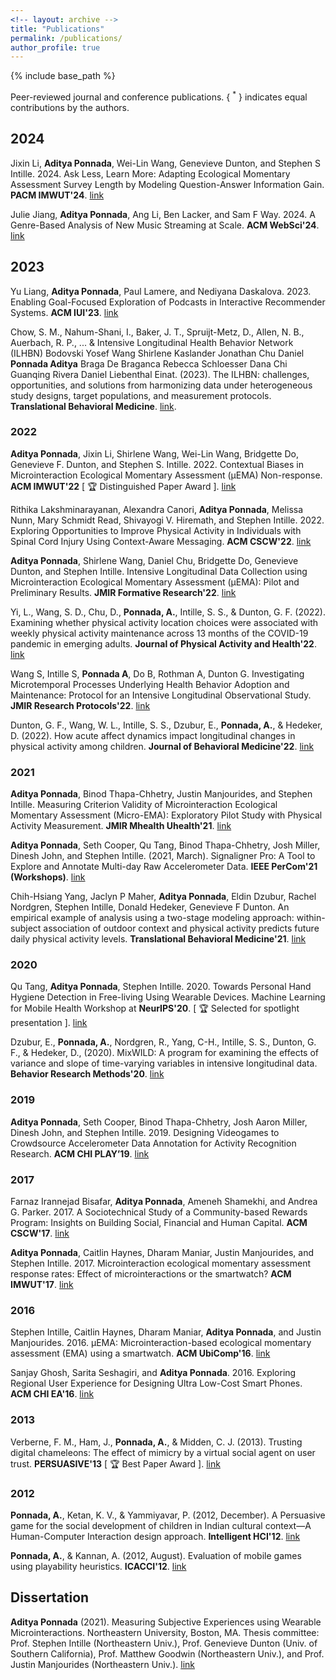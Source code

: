 ```yaml
---
<!-- layout: archive -->
title: "Publications"
permalink: /publications/
author_profile: true
---
```


<!-- {% if author.googlescholar %}
  You can also find my articles on <u><a href="{{author.googlescholar}}">my Google Scholar profile</a>.</u>
{% endif %} -->

{% include base_path %}

Peer-reviewed journal and conference publications. { <sup>*</sup> } indicates equal contributions by the authors.

## 2024

Jixin Li, **Aditya Ponnada**, Wei-Lin Wang, Genevieve Dunton, and Stephen S Intille. 2024. Ask Less, Learn More: Adapting Ecological Momentary Assessment Survey Length by Modeling Question-Answer Information Gain. **PACM IMWUT'24**. [link](https://dl.acm.org/doi/10.1145/3699735)

Julie Jiang, **Aditya Ponnada**, Ang Li, Ben Lacker, and Sam F Way. 2024. A Genre-Based Analysis of New Music Streaming at Scale. **ACM WebSci'24**. [link](https://dl.acm.org/doi/abs/10.1145/3614419.3644002)

## 2023

Yu Liang, **Aditya Ponnada**, Paul Lamere, and Nediyana Daskalova. 2023. Enabling Goal-Focused Exploration of Podcasts in Interactive Recommender Systems. **ACM IUI'23**. [link](https://dl.acm.org/doi/abs/10.1145/3581641.3584032)

Chow, S. M., Nahum-Shani, I., Baker, J. T., Spruijt-Metz, D., Allen, N. B., Auerbach, R. P., ... & Intensive Longitudinal Health Behavior Network (ILHBN) Bodovski Yosef Wang Shirlene Kaslander Jonathan Chu Daniel **Ponnada Aditya** Braga De Braganca Rebecca Schloesser Dana Chi Guanqing Rivera Daniel Liebenthal Einat. (2023). The ILHBN: challenges, opportunities, and solutions from harmonizing data under heterogeneous study designs, target populations, and measurement protocols. **Translational Behavioral Medicine**. [link](https://academic.oup.com/tbm/article/13/1/7/6843119).

### 2022

**Aditya Ponnada**, Jixin Li, Shirlene Wang, Wei-Lin Wang, Bridgette Do, Genevieve F. Dunton, and Stephen S. Intille. 2022. Contextual Biases in Microinteraction Ecological Momentary Assessment (μEMA) Non-response. **ACM IMWUT'22** 
      \[ :trophy: Distinguished Paper Award \]. [link](https://dl.acm.org/doi/10.1145/3517259)

Rithika Lakshminarayanan, Alexandra Canori, **Aditya Ponnada**, Melissa Nunn, Mary Schmidt Read, Shivayogi V. Hiremath, and Stephen Intille. 2022. Exploring Opportunities to Improve Physical Activity in Individuals with Spinal Cord Injury Using Context-Aware Messaging. **ACM CSCW'22**. [link](https://dl.acm.org/doi/10.1145/3555628)

**Aditya Ponnada**, Shirlene Wang, Daniel Chu, Bridgette Do, Genevieve Dunton, and Stephen Intille. Intensive Longitudinal Data Collection using Microinteraction Ecological Momentary Assessment (μEMA): Pilot and Preliminary Results. **JMIR Formative Research'22**. [link](https://pubmed.ncbi.nlm.nih.gov/35138253/)

Yi, L., Wang, S. D., Chu, D., **Ponnada, A.**, Intille, S. S., & Dunton, G. F. (2022). Examining whether physical activity location choices were associated with weekly physical activity maintenance across 13 months of the COVID-19 pandemic in emerging adults. **Journal of Physical Activity and Health'22**. [link](https://journals.humankinetics.com/view/journals/jpah/19/6/article-p446.xml)

Wang S, Intille S, **Ponnada A**, Do B, Rothman A, Dunton G. Investigating Microtemporal Processes Underlying Health Behavior Adoption and Maintenance: Protocol for an Intensive Longitudinal Observational Study. **JMIR Research Protocols'22**. [link](https://pubmed.ncbi.nlm.nih.gov/35834296/)

Dunton, G. F., Wang, W. L., Intille, S. S., Dzubur, E., **Ponnada, A.**, & Hedeker, D. (2022). How acute affect dynamics impact longitudinal changes in physical activity among children. **Journal of Behavioral Medicine'22**. [link](https://pubmed.ncbi.nlm.nih.gov/35347520/)

### 2021

**Aditya Ponnada**, Binod Thapa-Chhetry, Justin Manjourides, and Stephen Intille. Measuring Criterion Validity of Microinteraction Ecological Momentary Assessment (Micro-EMA): Exploratory Pilot Study with Physical Activity Measurement. **JMIR Mhealth Uhealth'21**. [link](https://www.ncbi.nlm.nih.gov/pmc/articles/PMC7991987/)

**Aditya Ponnada**, Seth Cooper, Qu Tang, Binod Thapa-Chhetry, Josh Miller, Dinesh John, and Stephen Intille. (2021, March). Signaligner Pro: A Tool to Explore and Annotate Multi-day Raw Accelerometer Data. **IEEE PerCom'21 (Workshops)**. [link](https://ieeexplore.ieee.org/document/9431110)

Chih-Hsiang Yang, Jaclyn P Maher, **Aditya Ponnada**, Eldin Dzubur, Rachel Nordgren, Stephen Intille, Donald Hedeker, Genevieve F Dunton. An empirical example of analysis using a two-stage modeling approach: within-subject association of outdoor context and physical activity predicts future daily physical activity levels. **Translational Behavioral Medicine'21**. [link](https://www.ncbi.nlm.nih.gov/pmc/articles/PMC8521720/)

### 2020

Qu Tang, **Aditya Ponnada**, Stephen Intille. 2020. Towards Personal Hand Hygiene Detection in Free-living Using Wearable Devices. Machine Learning for Mobile Health Workshop at **NeurIPS'20**. \[ :trophy: Selected for spotlight presentation \]. [link](https://neurips.cc/virtual/2020/protected/workshop_16135.html)

Dzubur, E., **Ponnada, A.**, Nordgren, R., Yang, C-H., Intille, S. S., Dunton, G. F., & Hedeker, D., (2020). MixWILD: A program for examining the effects of variance and slope of time-varying variables in intensive longitudinal data. **Behavior Research Methods'20**. [link](https://pubmed.ncbi.nlm.nih.gov/31898295/)

### 2019

**Aditya Ponnada**, Seth Cooper, Binod Thapa-Chhetry, Josh Aaron Miller, Dinesh John, and Stephen Intille. 2019. Designing Videogames to Crowdsource Accelerometer Data Annotation for Activity Recognition Research. **ACM CHI PLAY’19**. [link](https://www.ncbi.nlm.nih.gov/pmc/articles/PMC6876631/)

### 2017

Farnaz Irannejad Bisafar, **Aditya Ponnada**, Ameneh Shamekhi, and Andrea G. Parker. 2017. A Sociotechnical Study of a Community-based Rewards Program: Insights on Building Social, Financial and Human Capital. **ACM CSCW'17**. [link](https://dl.acm.org/doi/10.1145/3134690)

**Aditya Ponnada**, Caitlin Haynes, Dharam Maniar, Justin Manjourides, and Stephen Intille. 2017. Microinteraction ecological momentary assessment response rates: Effect of microinteractions or the smartwatch? **ACM IMWUT'17**. [link](https://dl.acm.org/doi/10.1145/3130957)

### 2016

Stephen Intille, Caitlin Haynes, Dharam Maniar, **Aditya Ponnada**, and Justin Manjourides. 2016. μEMA: Microinteraction-based ecological momentary assessment (EMA) using a smartwatch. **ACM UbiComp'16**. [link](https://dl.acm.org/doi/10.1145/2971648.2971717)

Sanjay Ghosh, Sarita Seshagiri, and **Aditya Ponnada**. 2016. Exploring Regional User Experience for Designing Ultra Low-Cost Smart Phones. **ACM CHI EA'16**. [link](https://dl.acm.org/doi/abs/10.1145/2851581.2851597)

### 2013

Verberne, F. M., Ham, J., **Ponnada, A.**, & Midden, C. J. (2013). Trusting digital chameleons: The effect of mimicry by a virtual social agent on user trust. **PERSUASIVE'13** \[ :trophy: Best Paper Award \]. [link](https://link.springer.com/chapter/10.1007/978-3-642-37157-8_28)

### 2012

**Ponnada, A.**, Ketan, K. V., & Yammiyavar, P. (2012, December). A Persuasive game for the social development of children in Indian cultural context—A Human-Computer Interaction design approach. **Intelligent HCI'12**. [link](https://ieeexplore.ieee.org/document/6481863)

**Ponnada, A.**, & Kannan, A. (2012, August). Evaluation of mobile games using playability heuristics. **ICACCI'12**. [link](https://link.springer.com/chapter/10.1007/978-3-319-02958-0_25)



Dissertation
------
**Aditya Ponnada** (2021). Measuring Subjective Experiences using Wearable Microinteractions. Northeastern University, Boston, MA. 
Thesis committee: Prof. Stephen Intille (Northeastern Univ.), Prof. Genevieve Dunton (Univ. of Southern California), Prof. Matthew Goodwin (Northeastern Univ.), and Prof. Justin Manjourides (Northeastern Univ.). [link](https://www.proquest.com/openview/1273623278c019e781b248b7080dccf0/1?pq-origsite=gscholar&cbl=18750&diss=y)


<!-- {% for post in site.publications reversed %}
  {% include archive-single.html %}
{% endfor %} -->

